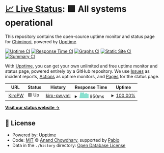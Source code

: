 # [📈 Live Status](https://status.zkyrylo.eu.org): <!--live status--> **🟩 All systems operational**

This repository contains the open-source uptime monitor and status page for [Chiminori](https://chiminori.eu.org), powered by [Upptime](https://github.com/upptime/upptime).

[![Uptime CI](https://github.com/kirilloooo/status/workflows/Uptime%20CI/badge.svg)](https://github.com/kirilloooo/status/actions?query=workflow%3A%22Uptime+CI%22)
[![Response Time CI](https://github.com/kirilloooo/status/workflows/Response%20Time%20CI/badge.svg)](https://github.com/kirilloooo/status/actions?query=workflow%3A%22Response+Time+CI%22)
[![Graphs CI](https://github.com/kirilloooo/status/workflows/Graphs%20CI/badge.svg)](https://github.com/kirilloooo/status/actions?query=workflow%3A%22Graphs+CI%22)
[![Static Site CI](https://github.com/kirilloooo/status/workflows/Static%20Site%20CI/badge.svg)](https://github.com/kirilloooo/status/actions?query=workflow%3A%22Static+Site+CI%22)
[![Summary CI](https://github.com/kirilloooo/status/workflows/Summary%20CI/badge.svg)](https://github.com/kirilloooo/status/actions?query=workflow%3A%22Summary+CI%22)

With [Upptime](https://upptime.js.org), you can get your own unlimited and free uptime monitor and status page, powered entirely by a GitHub repository. We use [Issues](https://github.com/kirilloooo/status/issues) as incident reports, [Actions](https://github.com/kirilloooo/status/actions) as uptime monitors, and [Pages](https://status.zkyrylo.eu.org) for the status page.

<!--start: status pages-->
<!-- This summary is generated by Upptime (https://github.com/upptime/upptime) -->
<!-- Do not edit this manually, your changes will be overwritten -->
<!-- prettier-ignore -->
| URL | Status | History | Response Time | Uptime |
| --- | ------ | ------- | ------------- | ------ |
| <img alt="" src="https://icons.duckduckgo.com/ip3/kiro.pw.ico" height="13"> [KiroPW](https://kiro.pw) | 🟩 Up | [kiro-pw.yml](https://github.com/kirilloooo/status/commits/HEAD/history/kiro-pw.yml) | <details><summary><img alt="Response time graph" src="./graphs/kiro-pw/response-time-week.png" height="20"> 950ms</summary><br><a href="https://status.zkyrylo.eu.org/history/kiro-pw"><img alt="Response time 1047" src="https://img.shields.io/endpoint?url=https%3A%2F%2Fraw.githubusercontent.com%2Fkirilloooo%2Fstatus%2FHEAD%2Fapi%2Fkiro-pw%2Fresponse-time.json"></a><br><a href="https://status.zkyrylo.eu.org/history/kiro-pw"><img alt="24-hour response time 813" src="https://img.shields.io/endpoint?url=https%3A%2F%2Fraw.githubusercontent.com%2Fkirilloooo%2Fstatus%2FHEAD%2Fapi%2Fkiro-pw%2Fresponse-time-day.json"></a><br><a href="https://status.zkyrylo.eu.org/history/kiro-pw"><img alt="7-day response time 950" src="https://img.shields.io/endpoint?url=https%3A%2F%2Fraw.githubusercontent.com%2Fkirilloooo%2Fstatus%2FHEAD%2Fapi%2Fkiro-pw%2Fresponse-time-week.json"></a><br><a href="https://status.zkyrylo.eu.org/history/kiro-pw"><img alt="30-day response time 993" src="https://img.shields.io/endpoint?url=https%3A%2F%2Fraw.githubusercontent.com%2Fkirilloooo%2Fstatus%2FHEAD%2Fapi%2Fkiro-pw%2Fresponse-time-month.json"></a><br><a href="https://status.zkyrylo.eu.org/history/kiro-pw"><img alt="1-year response time 1047" src="https://img.shields.io/endpoint?url=https%3A%2F%2Fraw.githubusercontent.com%2Fkirilloooo%2Fstatus%2FHEAD%2Fapi%2Fkiro-pw%2Fresponse-time-year.json"></a></details> | <details><summary><a href="https://status.zkyrylo.eu.org/history/kiro-pw">100.00%</a></summary><a href="https://status.zkyrylo.eu.org/history/kiro-pw"><img alt="All-time uptime 100.00%" src="https://img.shields.io/endpoint?url=https%3A%2F%2Fraw.githubusercontent.com%2Fkirilloooo%2Fstatus%2FHEAD%2Fapi%2Fkiro-pw%2Fuptime.json"></a><br><a href="https://status.zkyrylo.eu.org/history/kiro-pw"><img alt="24-hour uptime 100.00%" src="https://img.shields.io/endpoint?url=https%3A%2F%2Fraw.githubusercontent.com%2Fkirilloooo%2Fstatus%2FHEAD%2Fapi%2Fkiro-pw%2Fuptime-day.json"></a><br><a href="https://status.zkyrylo.eu.org/history/kiro-pw"><img alt="7-day uptime 100.00%" src="https://img.shields.io/endpoint?url=https%3A%2F%2Fraw.githubusercontent.com%2Fkirilloooo%2Fstatus%2FHEAD%2Fapi%2Fkiro-pw%2Fuptime-week.json"></a><br><a href="https://status.zkyrylo.eu.org/history/kiro-pw"><img alt="30-day uptime 100.00%" src="https://img.shields.io/endpoint?url=https%3A%2F%2Fraw.githubusercontent.com%2Fkirilloooo%2Fstatus%2FHEAD%2Fapi%2Fkiro-pw%2Fuptime-month.json"></a><br><a href="https://status.zkyrylo.eu.org/history/kiro-pw"><img alt="1-year uptime 100.00%" src="https://img.shields.io/endpoint?url=https%3A%2F%2Fraw.githubusercontent.com%2Fkirilloooo%2Fstatus%2FHEAD%2Fapi%2Fkiro-pw%2Fuptime-year.json"></a></details>

<!--end: status pages-->

[**Visit our status website →**](https://status.zkyrylo.eu.org)

## 📄 License

- Powered by: [Upptime](https://github.com/upptime/upptime)
- Code: [MIT](./LICENSE) © [Anand Chowdhary](https://anandchowdhary.com), supported by [Pabio](https://pabio.com)
- Data in the `./history` directory: [Open Database License](https://opendatacommons.org/licenses/odbl/1-0/)
